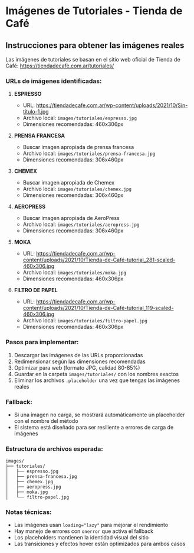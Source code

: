 # Imágenes de Tutoriales - Tienda de Café

## Instrucciones para obtener las imágenes reales

Las imágenes de tutoriales se basan en el sitio web oficial de Tienda de Café:
https://tiendadecafe.com.ar/tutoriales/

### URLs de imágenes identificadas:

1. **ESPRESSO**
   - URL: https://tiendadecafe.com.ar/wp-content/uploads/2021/10/Sin-título-1.jpg
   - Archivo local: `images/tutoriales/espresso.jpg`
   - Dimensiones recomendadas: 460x306px

2. **PRENSA FRANCESA**
   - Buscar imagen apropiada de prensa francesa
   - Archivo local: `images/tutoriales/prensa-francesa.jpg`
   - Dimensiones recomendadas: 306x460px

3. **CHEMEX**
   - Buscar imagen apropiada de Chemex
   - Archivo local: `images/tutoriales/chemex.jpg`
   - Dimensiones recomendadas: 306x460px

4. **AEROPRESS**
   - Buscar imagen apropiada de AeroPress
   - Archivo local: `images/tutoriales/aeropress.jpg`
   - Dimensiones recomendadas: 306x460px

5. **MOKA**
   - URL: https://tiendadecafe.com.ar/wp-content/uploads/2021/10/Tienda-de-Café-tutorial_281-scaled-460x306.jpg
   - Archivo local: `images/tutoriales/moka.jpg`
   - Dimensiones recomendadas: 460x306px

6. **FILTRO DE PAPEL**
   - URL: https://tiendadecafe.com.ar/wp-content/uploads/2021/10/Tienda-de-Café-tutorial_119-scaled-460x306.jpg
   - Archivo local: `images/tutoriales/filtro-papel.jpg`
   - Dimensiones recomendadas: 460x306px

### Pasos para implementar:

1. Descargar las imágenes de las URLs proporcionadas
2. Redimensionar según las dimensiones recomendadas
3. Optimizar para web (formato JPG, calidad 80-85%)
4. Guardar en la carpeta `images/tutoriales/` con los nombres exactos
5. Eliminar los archivos `.placeholder` una vez que tengas las imágenes reales

### Fallback:
- Si una imagen no carga, se mostrará automáticamente un placeholder con el nombre del método
- El sistema está diseñado para ser resiliente a errores de carga de imágenes

### Estructura de archivos esperada:
```
images/
├── tutoriales/
│   ├── espresso.jpg
│   ├── prensa-francesa.jpg
│   ├── chemex.jpg
│   ├── aeropress.jpg
│   ├── moka.jpg
│   └── filtro-papel.jpg
```

### Notas técnicas:
- Las imágenes usan `loading="lazy"` para mejorar el rendimiento
- Hay manejo de errores con `onerror` que activa el fallback
- Los placeholders mantienen la identidad visual del sitio
- Las transiciones y efectos hover están optimizados para ambos casos
